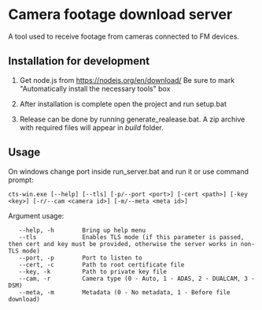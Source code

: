# Camera footage download server

A tool used to receive footage from cameras connected to FM devices.

## Installation for development

1. Get node.js from https://nodejs.org/en/download/ 
Be sure to mark "Automatically install the necessary tools" box

2. After installation is complete open the project and run setup.bat

3. Release can be done by running generate_realease.bat. A zip archive with required files will appear in _build_ folder.

## Usage 

On windows change port inside run_server.bat and run it or use command prompt:
```
cts-win.exe [--help] [--tls] [-p/--port <port>] [-cert <path>] [-key <key>] [-r/--cam <camera id>] [-m/--meta <meta id>]
```
Argument usage:
```
   --help, -h        Bring up help menu
   --tls             Enables TLS mode (if this parameter is passed, then cert and key must be provided, otherwise the server works in non-TLS mode)
   --port, -p        Port to listen to
   --cert, -c        Path to root certificate file
   --key, -k         Path to private key file
   --cam, -r         Camera type (0 - Auto, 1 - ADAS, 2 - DUALCAM, 3 - DSM)
   --meta, -m        Metadata (0 - No metadata, 1 - Before file download)
```
